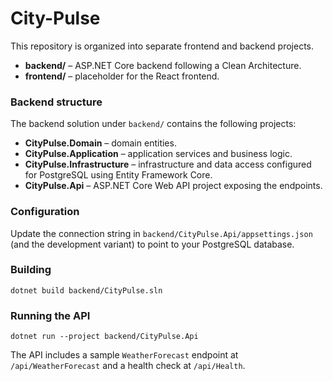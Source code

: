 # City-Pulse

This repository is organized into separate frontend and backend projects.

- **backend/** – ASP.NET Core backend following a Clean Architecture.
- **frontend/** – placeholder for the React frontend.

### Backend structure
The backend solution under `backend/` contains the following projects:

- **CityPulse.Domain** – domain entities.
- **CityPulse.Application** – application services and business logic.
- **CityPulse.Infrastructure** – infrastructure and data access configured for PostgreSQL using Entity Framework Core.
- **CityPulse.Api** – ASP.NET Core Web API project exposing the endpoints.

### Configuration
Update the connection string in `backend/CityPulse.Api/appsettings.json` (and the development variant) to point to your PostgreSQL database.

### Building
```
dotnet build backend/CityPulse.sln
```

### Running the API
```
dotnet run --project backend/CityPulse.Api
```

The API includes a sample `WeatherForecast` endpoint at `/api/WeatherForecast` and a health check at `/api/Health`.
